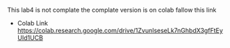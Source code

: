 This lab4 is not complate the complate version is on colab fallow this link
- Colab Link
https://colab.research.google.com/drive/1ZvunlseseLk7nGhbdX3gfFtEyUId1UCB